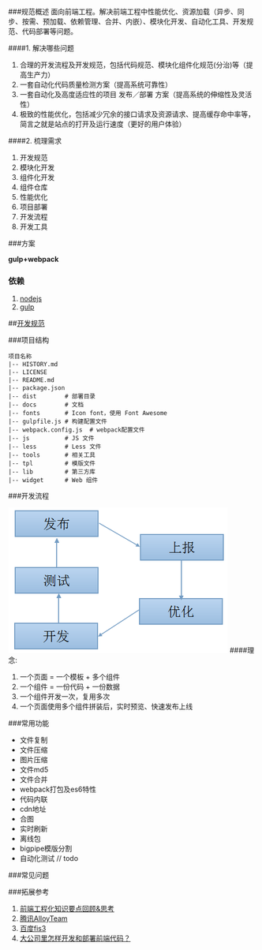 ###规范概述
面向前端工程。解决前端工程中性能优化、资源加载（异步、同步、按需、预加载、依赖管理、合并、内嵌）、模块化开发、自动化工具、开发规范、代码部署等问题。


####1. 解决哪些问题
1. 合理的开发流程及开发规范，包括代码规范、模块化组件化规范(分治)等（提高生产力）
2. 一套自动化代码质量检测方案（提高系统可靠性）
3. 一套自动化及高度适应性的项目 发布／部署 方案（提高系统的伸缩性及灵活性）
4. 极致的性能优化，包括减少冗余的接口请求及资源请求、提高缓存命中率等，简言之就是站点的打开及运行速度（更好的用户体验）

####2. 梳理需求
1. 开发规范
2. 模块化开发
3. 组件化开发
4. 组件仓库
5. 性能优化
6. 项目部署
7. 开发流程
8. 开发工具

###方案

**gulp+webpack**

### 依赖
1. [nodejs](http://nodejs.org/)
2. [gulp](https://github.com/gulpjs/gulp/)

##[开发规范](css.md)

###项目结构
```
项目名称
|-- HISTORY.md
|-- LICENSE
|-- README.md
|-- package.json
|-- dist        # 部署目录
|-- docs        # 文档
|-- fonts       # Icon font，使用 Font Awesome
|-- gulpfile.js # 构建配置文件
|-- webpack.config.js  # webpack配置文件
|-- js          # JS 文件
|-- less        # Less 文件
|-- tools       # 相关工具
|-- tpl         # 模版文件
|-- lib         # 第三方库
|-- widget      # Web 组件
```


###开发流程

![Alt text](process.png)
####理念:
1. 一个页面 = 一个模板 + 多个组件
2. 一个组件 = 一份代码 + 一份数据
3. 一个组件开发一次，复用多次
4. 一个页面使用多个组件拼装后，实时预览、快速发布上线

###常用功能

* 文件复制
* 文件压缩
* 图片压缩
* 文件md5
* 文件合并
* webpack打包及es6特性
* 代码内联
* cdn地址
* 合图
* 实时刷新
* 离线包
* bigpipe模版分割
* 自动化测试 // todo


###常见问题

###拓展参考

1. [前端工程化知识要点回顾&思考](https://segmentfault.com/a/1190000003992812) 
2. [腾讯AlloyTeam](http://www.alloyteam.com/)
3. [百度fis3](http://fis.baidu.com/)
4. [大公司里怎样开发和部署前端代码？](https://github.com/fouber/blog/issues/6)











